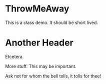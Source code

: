 # ThrowMeAway
This is a class demo. It should be short lived.

# Another Header

Etcetera

More stuff. This may be important.

Ask not for whom the bell tolls, it tolls for thee!
